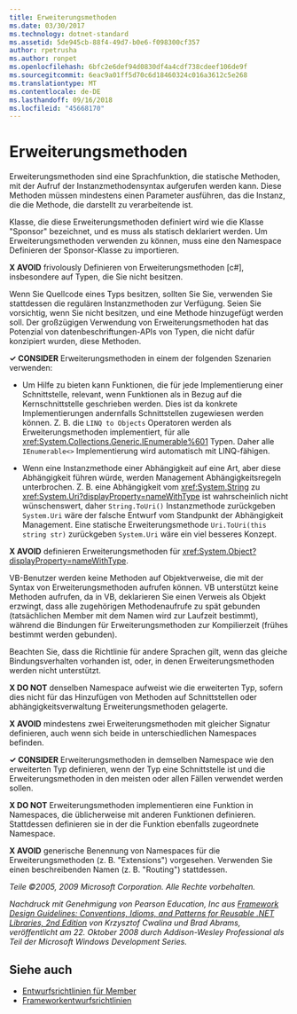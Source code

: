 ```yaml
---
title: Erweiterungsmethoden
ms.date: 03/30/2017
ms.technology: dotnet-standard
ms.assetid: 5de945cb-88f4-49d7-b0e6-f098300cf357
author: rpetrusha
ms.author: ronpet
ms.openlocfilehash: 6bfc2e6def94d0830df4a4cdf738cdeef106de9f
ms.sourcegitcommit: 6eac9a01ff5d70c6d18460324c016a3612c5e268
ms.translationtype: MT
ms.contentlocale: de-DE
ms.lasthandoff: 09/16/2018
ms.locfileid: "45668170"
---
```

# <a name="extension-methods"></a>Erweiterungsmethoden
Erweiterungsmethoden sind eine Sprachfunktion, die statische Methoden, mit der Aufruf der Instanzmethodensyntax aufgerufen werden kann. Diese Methoden müssen mindestens einen Parameter ausführen, das die Instanz, die die Methode, die darstellt zu verarbeitende ist.  
  
 Klasse, die diese Erweiterungsmethoden definiert wird wie die Klasse "Sponsor" bezeichnet, und es muss als statisch deklariert werden. Um Erweiterungsmethoden verwenden zu können, muss eine den Namespace Definieren der Sponsor-Klasse zu importieren.  
  
 **X AVOID** frivolously Definieren von Erweiterungsmethoden [c#], insbesondere auf Typen, die Sie nicht besitzen.  
  
 Wenn Sie Quellcode eines Typs besitzen, sollten Sie Sie, verwenden Sie stattdessen die regulären Instanzmethoden zur Verfügung. Seien Sie vorsichtig, wenn Sie nicht besitzen, und eine Methode hinzugefügt werden soll. Der großzügigen Verwendung von Erweiterungsmethoden hat das Potenzial von datenbeschriftungen-APIs von Typen, die nicht dafür konzipiert wurden, diese Methoden.  
  
 **✓ CONSIDER** Erweiterungsmethoden in einem der folgenden Szenarien verwenden:  
  
-   Um Hilfe zu bieten kann Funktionen, die für jede Implementierung einer Schnittstelle, relevant, wenn Funktionen als in Bezug auf die Kernschnittstelle geschrieben werden. Dies ist da konkrete Implementierungen andernfalls Schnittstellen zugewiesen werden können. Z. B. die `LINQ to Objects` Operatoren werden als Erweiterungsmethoden implementiert, für alle <xref:System.Collections.Generic.IEnumerable%601> Typen. Daher alle `IEnumerable<>` Implementierung wird automatisch mit LINQ-fähigen.  
  
-   Wenn eine Instanzmethode einer Abhängigkeit auf eine Art, aber diese Abhängigkeit führen würde, werden Management Abhängigkeitsregeln unterbrochen. Z. B. eine Abhängigkeit vom <xref:System.String> zu <xref:System.Uri?displayProperty=nameWithType> ist wahrscheinlich nicht wünschenswert, daher `String.ToUri()` Instanzmethode zurückgeben `System.Uri` wäre der falsche Entwurf vom Standpunkt der Abhängigkeit Management. Eine statische Erweiterungsmethode `Uri.ToUri(this string str)` zurückgeben `System.Uri` wäre ein viel besseres Konzept.  
  
 **X AVOID** definieren Erweiterungsmethoden für <xref:System.Object?displayProperty=nameWithType>.  
  
 VB-Benutzer werden keine Methoden auf Objektverweise, die mit der Syntax von Erweiterungsmethoden aufrufen können. VB unterstützt keine Methoden aufrufen, da in VB, deklarieren Sie einen Verweis als Objekt erzwingt, dass alle zugehörigen Methodenaufrufe zu spät gebunden (tatsächlichen Member mit dem Namen wird zur Laufzeit bestimmt), während die Bindungen für Erweiterungsmethoden zur Kompilierzeit (frühes bestimmt werden gebunden).  
  
 Beachten Sie, dass die Richtlinie für andere Sprachen gilt, wenn das gleiche Bindungsverhalten vorhanden ist, oder, in denen Erweiterungsmethoden werden nicht unterstützt.  
  
 **X DO NOT** denselben Namespace aufweist wie die erweiterten Typ, sofern dies nicht für das Hinzufügen von Methoden auf Schnittstellen oder abhängigkeitsverwaltung Erweiterungsmethoden gelagerte.  
  
 **X AVOID** mindestens zwei Erweiterungsmethoden mit gleicher Signatur definieren, auch wenn sich beide in unterschiedlichen Namespaces befinden.  
  
 **✓ CONSIDER** Erweiterungsmethoden in demselben Namespace wie den erweiterten Typ definieren, wenn der Typ eine Schnittstelle ist und die Erweiterungsmethoden in den meisten oder allen Fällen verwendet werden sollen.  
  
 **X DO NOT** Erweiterungsmethoden implementieren eine Funktion in Namespaces, die üblicherweise mit anderen Funktionen definieren. Stattdessen definieren sie in der die Funktion ebenfalls zugeordnete Namespace.  
  
 **X AVOID** generische Benennung von Namespaces für die Erweiterungsmethoden (z. B. "Extensions") vorgesehen. Verwenden Sie einen beschreibenden Namen (z. B. "Routing") stattdessen.  
  
 *Teile ©2005, 2009 Microsoft Corporation. Alle Rechte vorbehalten.*  
  
 *Nachdruck mit Genehmigung von Pearson Education, Inc aus [Framework Design Guidelines: Conventions, Idioms, and Patterns for Reusable .NET Libraries, 2nd Edition](https://www.informit.com/store/framework-design-guidelines-conventions-idioms-and-9780321545619) von Krzysztof Cwalina und Brad Abrams, veröffentlicht am 22. Oktober 2008 durch Addison-Wesley Professional als Teil der Microsoft Windows Development Series.*  
  
## <a name="see-also"></a>Siehe auch

- [Entwurfsrichtlinien für Member](../../../docs/standard/design-guidelines/member.md)  
- [Frameworkentwurfsrichtlinien](../../../docs/standard/design-guidelines/index.md)
